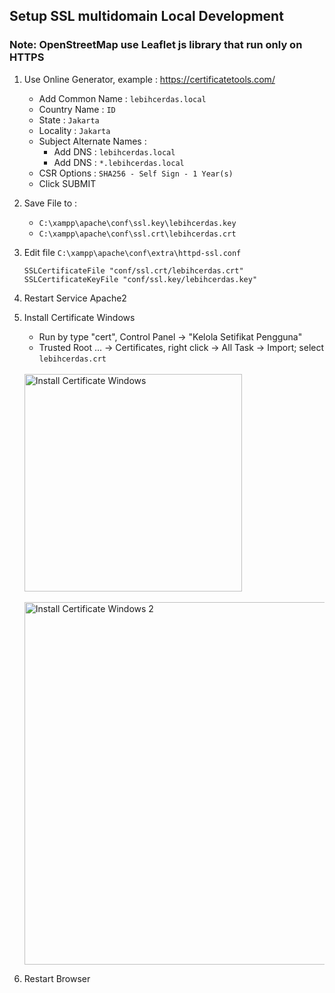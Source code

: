 
## Setup SSL multidomain Local Development

### Note: OpenStreetMap use Leaflet js library that run only on HTTPS

1. Use Online Generator, example : https://certificatetools.com/
	- Add Common Name : `lebihcerdas.local`
	- Country Name : `ID`
	- State : `Jakarta`
	- Locality : `Jakarta`
	- Subject Alternate Names : 
		- Add DNS : `lebihcerdas.local`
		- Add DNS : `*.lebihcerdas.local`
	- CSR Options : `SHA256 - Self Sign - 1 Year(s)` 
	- Click SUBMIT
	
2. Save File to :
	- `C:\xampp\apache\conf\ssl.key\lebihcerdas.key`
	- `C:\xampp\apache\conf\ssl.crt\lebihcerdas.crt`
	
3. Edit file `C:\xampp\apache\conf\extra\httpd-ssl.conf`
   ```
   SSLCertificateFile "conf/ssl.crt/lebihcerdas.crt"
   SSLCertificateKeyFile "conf/ssl.key/lebihcerdas.key"
   ```
	
4. Restart Service Apache2

5. Install Certificate Windows
	- Run by type "cert", Control Panel -> "Kelola Setifikat Pengguna"
	- Trusted Root ... -> Certificates, right click -> All Task -> Import; select `lebihcerdas.crt`
    <br />
    <img width="348" alt="Install Certificate Windows" src="https://github.com/si294r/howto-wp/assets/10229458/c51f3f3b-42be-4eec-b5ec-9690a6408ea9">
    <br /><br />
    <img width="580" alt="Install Certificate Windows 2" src="https://github.com/si294r/howto-wp/assets/10229458/f8fdefbc-2fcc-4232-aeac-aa3b2f66ee09">

6. Restart Browser
